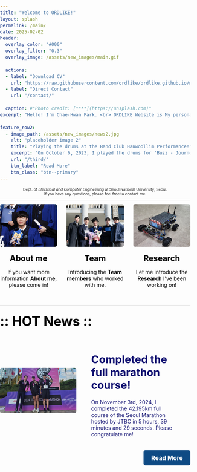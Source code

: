 ```yaml
---
title: "Welcome to ORDLIKE!"
layout: splash
permalink: /main/
date: 2025-02-02    
header:
  overlay_color: "#000"
  overlay_filter: "0.3"
  overlay_image: /assets/new_images/main.gif
  
  actions:
  - label: "Download CV"
    url: "https://raw.githubusercontent.com/ordlike/ordlike.github.io/master/Files/C.V_Chaehwan%20Park.pdf" 
  - label: "Direct Contact"
    url: "/contact/"
  
  caption: #"Photo credit: [****](https://unsplash.com)"
excerpt: "Hello! I'm Chae-Hwan Park. <br> ORDLIKE Website is My personal homepage. "

feature_row2:
  - image_path: /assets/new_images/news2.jpg
    alt: "placeholder image 2"
    title: "Playing the drums at the Band Club Hanwoollim Performance!"
    excerpt: "On October 6, 2023, I played the drums for 'Buzz - Journey For Myself' at the Hanwoollim Freshman Performance, a band club at Hanyang University's College of Engineering."
    url: "/third/"
    btn_label: "Read More"
    btn_class: "btn--primary"
---
```


<style>
  body {
    margin: 0;
    padding: 0;
  }

  .department-info {
    font-size: 10px;
    text-align: center;
    margin-top: 10px;
    border-bottom: 1px solid #DCDCDC;
    padding-bottom: 10px;
  }

  .feature-container {
    text-align: center;
    display: flex;
    justify-content: space-between; /* Update this line */
    flex-wrap: wrap;
  }

  .feature-container a {
    text-decoration: none;
    color: black;
    width: 30%; /* Update this line */
    box-sizing: border-box; /* Add this line to include padding and border in the width */
    margin-bottom: 20px; /* Add some margin to create space between images */
  }

  .feature-container img {
    width: 100%;
    max-width: 100%;
    height: auto;
    border-radius: 5px;
    cursor: pointer;
    transition: transform 0.2s ease-in-out;
  }

    
  .feature-container img:hover {
    transform: scale(1.05);
  }

  .feature-container h1,
  .feature-container p {
    margin: 15px 0; /* Add margin to the top and bottom */
    color: #000000;
    
  }
  .custom-feature-row img {
            width: 100%;
            max-width: 100%;
            height: auto;
            border-radius: 5px;
            cursor: pointer;
            transition: transform 0.2s ease-in-out;
        }

  .custom-feature-row img:hover {
            transform: scale(1.05);
        }

  .custom-feature-row h1,
  .custom-feature-row p {
            margin: 10px 0;
            color: #000000;
        }
        
  .hot-news-header {
            font-weight: bold;
            font-size: 35px;
            margin-bottom: 10px;
            margin-top: 10px; /* Add this line for spacing above */
            border-top: 1px solid #DCDCDC; /* Add this line for the border above */
            padding-top: 20px; /* Add this line for spacing */
            padding-bottom: 5px; /* Add this line for spacing */
            color: #000000;
        }

  .hot-news-container {
        text-align: center;
        margin-top: 20px;
    }

  .hot-news-item {
    display: flex;
    align-items: center;
    justify-content: space-between;
    text-decoration: none;
    color: black;
    box-sizing: border-box;
    margin-bottom: 20px;
}

.text-container {
    width: 60%;
    padding: 0 20px;
    box-sizing: border-box;
    text-align: left;
    color: rgb(15, 15, 112); /* 텍스트 색상을 변경합니다. */
}

.btn--primary-container {
    display: flex;
    justify-content: flex-end; /* 버튼을 컨테이너의 오른쪽에 정렬합니다. */
}

.btn--primary {
    display: inline-block;
    padding: 10px 20px;
    font-size: 16px;
    font-weight: bold;
    text-align: center;
    text-decoration: none;
    background-color: #0E4A84; /* 초기 색상을 #0E4A84로 설정합니다. */
    color: #fff;
    border-radius: 5px;
    transition: background-color 0.3s ease-in-out;
}

.btn--primary:hover {
    background-color: rgb(15, 15, 112); /* 호버 시 색상을 RGB(15, 15, 112)로 변경합니다. */
}


.hot-news-item img {
        width: 40%;
        max-width: 100%;
        height: auto;
        border-radius: 5px;
        cursor: pointer;
        transition: transform 0.2s ease-in-out;
    }

.hot-news-item img:hover {
        transform: scale(1.05);
    }

.text-container {
        width: 60%; /* 텍스트 컨테이너의 너비를 조절하세요 */
        padding: 0 40px; /* 더 나은 간격을 위해 패딩을 추가하세요 */
        box-sizing: border-box;
        text-align: left;
    }

    /* 모바일 화면 크기에 대한 미디어 쿼리 추가 */
        @media screen and (max-width: 600px) {
            .feature-container a {
                width: 100%;
            }

            .hot-news-item {
                flex-direction: column;
            }

            .text-container {
                width: 100%;
                padding: 0 10px;
            }

            .hot-news-item img {
                width: 100%;
                margin-bottom: 10px;
            }
        }



</style>

<p class="department-info">
  Dept. of <em>Electrical and Computer Engineering</em> at Seoul National University, Seoul.<br>
  If you have any questions, please feel free to contact me.
</p>

<html lang="en">
<head>
    <meta charset="UTF-8">
    <meta name="viewport" content="width=device-width, initial-scale=1.0">
    <title>Welcome to ORDLIKE!</title>
</head>
<body>
    <section class="feature-container">
        <a href="/about">
            <img src="/assets/new_images/aboutme_final.gif" alt="About me">
            <h1>About me</h1>
            <p>If you want more information <strong>About me</strong>, please come in!</p>
        </a>
        <a href="/team">
            <img src="/assets/new_images/Team_2_final.jpg" alt="Team">
            <h1>Team</h1>
            <p>Introducing the <strong>Team members</strong> who worked with me.</p>
        </a>
        <a href="/research">
            <img src="/assets/new_images/project2_original.jpg" alt="research">
            <h1>Research</h1>
            <p>Let me introduce the <strong>Research</strong> I've been working on!</p>
        </a>
 </section>
    <h1 class="hot-news-header">:: HOT News ::</h1>
    <div class="hot-news-container">
        <a href="/fifth/" class="hot-news-item">
            <img src="/assets/new_images/news4.png" alt="hot 1">
            <div class="text-container">
                <h1>Completed the full marathon course!</h1>
                <p>On November 3rd, 2024, I completed the 42.195km full course of the Seoul Marathon hosted by JTBC in 5 hours, 39 minutes and 29 seconds. Please congratulate me!</p>
            </div>
            <div class="btn--primary-container">
                <a class="btn--primary" href="/fifth/">Read More</a>
            </div>
        </a>
    </div>
</body>

</html>


